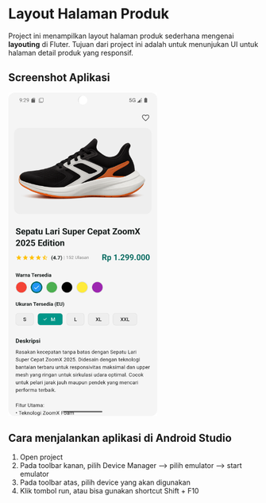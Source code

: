 # Layout Halaman Produk

Project ini menampilkan layout halaman produk sederhana mengenai **layouting** di Fluter. Tujuan dari project ini adalah untuk menunjukan UI untuk halaman detail produk yang responsif.

## Screenshot Aplikasi

<img src="images/Screenshot.png" width="300">

## Cara menjalankan aplikasi di Android Studio

1. Open project
2. Pada toolbar kanan, pilih Device Manager --> pilih emulator --> start emulator
3. Pada toolbar atas, pilih device yang akan digunakan
4. Klik tombol run, atau bisa gunakan shortcut Shift + F10
